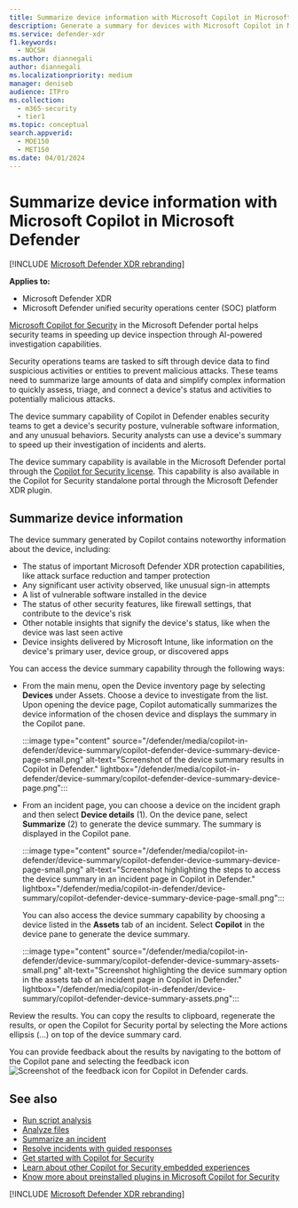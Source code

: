 ```yaml
---
title: Summarize device information with Microsoft Copilot in Microsoft Defender
description: Generate a summary for devices with Microsoft Copilot in Microsoft Defender.
ms.service: defender-xdr
f1.keywords:
  - NOCSH
ms.author: diannegali
author: diannegali
ms.localizationpriority: medium
manager: deniseb
audience: ITPro
ms.collection:
  - m365-security
  - tier1
ms.topic: conceptual
search.appverid:
  - MOE150
  - MET150
ms.date: 04/01/2024
---
```


# Summarize device information with Microsoft Copilot in Microsoft Defender

[!INCLUDE [Microsoft Defender XDR rebranding](../includes/microsoft-defender.md)]

**Applies to:**

- Microsoft Defender XDR
- Microsoft Defender unified security operations center (SOC) platform

[Microsoft Copilot for Security](/security-copilot/microsoft-security-copilot) in the Microsoft Defender portal helps security teams in speeding up device inspection through AI-powered investigation capabilities.

Security operations teams are tasked to sift through device data to find suspicious activities or entities to prevent malicious attacks. These teams need to summarize large amounts of data and simplify complex information to quickly assess, triage, and connect a device's status and activities to potentially malicious attacks.

The device summary capability of Copilot in Defender enables security teams to get a device's security posture, vulnerable software information, and any unusual behaviors. Security analysts can use a device's summary to speed up their investigation of incidents and alerts.

The device summary capability is available in the Microsoft Defender portal through the [Copilot for Security license](/security-copilot/faq-security-copilot). This capability is also available in the Copilot for Security standalone portal through the Microsoft Defender XDR plugin.

## Summarize device information

The device summary generated by Copilot contains noteworthy information about the device, including:

- The status of important Microsoft Defender XDR protection capabilities, like attack surface reduction and tamper protection
- Any significant user activity observed, like unusual sign-in attempts
- A list of vulnerable software installed in the device
- The status of other security features, like firewall settings, that contribute to the device's risk
- Other notable insights that signify the device's status, like when the device was last seen active
- Device insights delivered by Microsoft Intune, like information on the device's primary user, device group, or discovered apps

You can access the device summary capability through the following ways:

- From the main menu, open the Device inventory page by selecting **Devices** under Assets. Choose a device to investigate from the list. Upon opening the device page, Copilot automatically summarizes the device information of the chosen device and displays the summary in the Copilot pane.

   :::image type="content" source="/defender/media/copilot-in-defender/device-summary/copilot-defender-device-summary-device-page-small.png" alt-text="Screenshot of the device summary results in Copilot in Defender." lightbox="/defender/media/copilot-in-defender/device-summary/copilot-defender-device-summary-device-page.png":::

- From an incident page, you can choose a device on the incident graph and then select **Device details** (1). On the device pane, select **Summarize** (2) to generate the device summary. The summary is displayed in the Copilot pane.

   :::image type="content" source="/defender/media/copilot-in-defender/device-summary/copilot-defender-device-summary-device-page-small.png" alt-text="Screenshot highlighting the steps to access the device summary in an incident page in Copilot in Defender." lightbox="/defender/media/copilot-in-defender/device-summary/copilot-defender-device-summary-device-page-small.png":::

   You can also access the device summary capability by choosing a device listed in the **Assets** tab of an incident. Select **Copilot** in the device pane to generate the device summary.

   :::image type="content" source="/defender/media/copilot-in-defender/device-summary/copilot-defender-device-summary-assets-small.png" alt-text="Screenshot highlighting the device summary option in the assets tab of an incident page in Copilot in Defender." lightbox="/defender/media/copilot-in-defender/device-summary/copilot-defender-device-summary-assets.png":::

Review the results. You can copy the results to clipboard, regenerate the results, or open the Copilot for Security portal by selecting the More actions ellipsis (...) on top of the device summary card.

You can provide feedback about the results by navigating to the bottom of the Copilot pane and selecting the feedback icon ![Screenshot of the feedback icon for Copilot in Defender cards](/defender/media/copilot-in-defender/copilot-defender-feedback.png).

## See also

- [Run script analysis](security-copilot-m365d-script-analysis.md)
- [Analyze files](copilot-in-defender-file-analysis.md)
- [Summarize an incident](security-copilot-m365d-incident-summary.md)
- [Resolve incidents with guided responses](security-copilot-m365d-guided-response.md)
- [Get started with Copilot for Security](/security-copilot/get-started-security-copilot)
- [Learn about other Copilot for Security embedded experiences](/security-copilot/experiences-security-copilot)
- [Know more about preinstalled plugins in Microsoft Copilot for Security](/security-copilot/manage-plugins#preinstalled-plugins)

[!INCLUDE [Microsoft Defender XDR rebranding](../includes/defender-m3d-techcommunity.md)]
